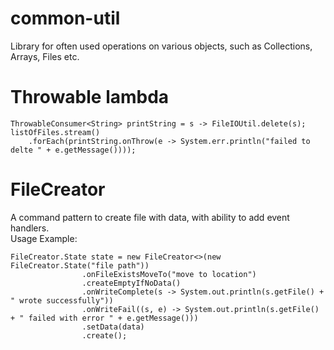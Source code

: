 # common-util
Library for often used operations on various objects, such as Collections, Arrays, Files etc.

# Throwable lambda
```
ThrowableConsumer<String> printString = s -> FileIOUtil.delete(s);
listOfFiles.stream()
    .forEach(printString.onThrow(e -> System.err.println("failed to delte " + e.getMessage())));
```

# FileCreator
A command pattern to create file with data, with ability to add event handlers.<br>
Usage Example:<br>
```
FileCreator.State state = new FileCreator<>(new FileCreator.State("file path"))
                .onFileExistsMoveTo("move to location")
                .createEmptyIfNoData()
                .onWriteComplete(s -> System.out.println(s.getFile() + " wrote successfully"))
                .onWriteFail((s, e) -> System.out.println(s.getFile() + " failed with error " + e.getMessage()))
                .setData(data)
                .create();
```
